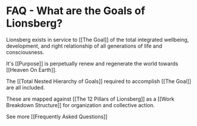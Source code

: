 # FAQ - What are the Goals of Lionsberg?

Lionsberg exists in service to [[The Goal]] of the total integrated wellbeing, development, and right relationship of all generations of life and consciousness. 

It's [[Purpose]] is perpetually renew and regenerate the world towards [[Heaven On Earth]].  

The [[Total Nested Hierarchy of Goals]] required to accomplish [[The Goal]] are all included. 

These are mapped against [[The 12 Pillars of Lionsberg]] as a [[Work Breakdown Structure]] for organization and collective action. 

See more [[Frequently Asked Questions]]  